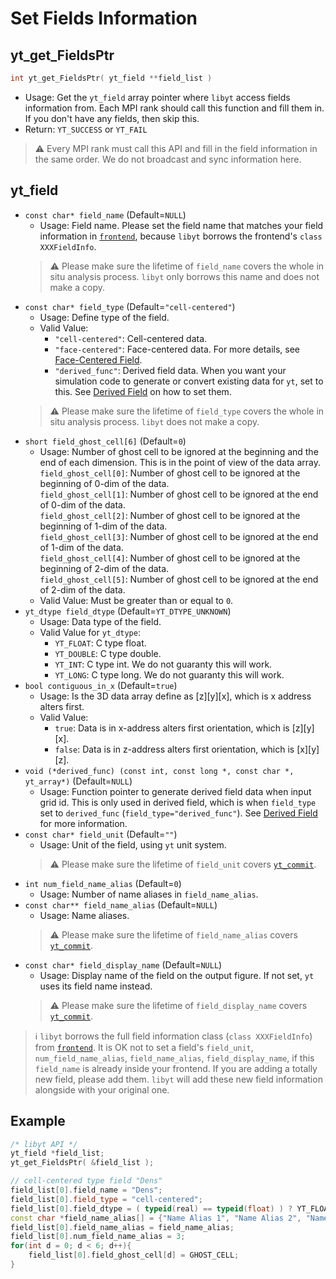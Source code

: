 # Set Fields Information
## yt\_get\_FieldsPtr
```cpp
int yt_get_FieldsPtr( yt_field **field_list )
```
- Usage: Get the `yt_field` array pointer where `libyt` access fields information from. Each MPI rank should call this function and fill them in. If you don't have any fields, then skip this.
- Return: `YT_SUCCESS` or `YT_FAIL`

> :warning: Every MPI rank must call this API and fill in the field information in the same order. We do not broadcast and sync information here.

## yt_field
- `const char* field_name` (Default=`NULL`)
  - Usage: Field name. Please set the field name that matches your field information in [`frontend`](./SetYTParameter.md#yt_param_yt), because `libyt` borrows the frontend's `class XXXFieldInfo`.
  > :warning: Please make sure the lifetime of `field_name` covers the whole in situ analysis process. `libyt` only borrows this name and does not make a copy.
- `const char* field_type` (Default=`"cell-centered"`)
  - Usage: Define type of the field.
  - Valid Value:
    - `"cell-centered"`: Cell-centered data.
    - `"face-centered"`: Face-centered data. For more details, see [Face-Centered Field](./FaceCenteredField.md#face-centered-field).
    - `"derived_func"`: Derived field data. When you want your simulation code to generate or convert existing data for `yt`, set to this. See [Derived Field](./DerivedField.md#derived-field) on how to set them.
  > :warning: Please make sure the lifetime of `field_type` covers the whole in situ analysis process. `libyt` does not make a copy.
- `short field_ghost_cell[6]` (Default=`0`)
  - Usage: Number of ghost cell to be ignored at the beginning and the end of each dimension. This is in the point of view of the data array. <br>
    `field_ghost_cell[0]`: Number of ghost cell to be ignored at the beginning of 0-dim of the data.<br>
    `field_ghost_cell[1]`: Number of ghost cell to be ignored at the end of 0-dim of the data.<br>
    `field_ghost_cell[2]`: Number of ghost cell to be ignored at the beginning of 1-dim of the data.<br>
    `field_ghost_cell[3]`: Number of ghost cell to be ignored at the end of 1-dim of the data.<br>
    `field_ghost_cell[4]`: Number of ghost cell to be ignored at the beginning of 2-dim of the data.<br>
    `field_ghost_cell[5]`: Number of ghost cell to be ignored at the end of 2-dim of the data.<br>
  - Valid Value: Must be greater than or equal to `0`.
- `yt_dtype field_dtype` (Default=`YT_DTYPE_UNKNOWN`)
  - Usage: Data type of the field.
  - Valid Value for `yt_dtype`: 
    - `YT_FLOAT`: C type float.
    - `YT_DOUBLE`: C type double.
    - `YT_INT`: C type int. We do not guaranty this will work.
    - `YT_LONG`: C type long. We do not guaranty this will work.
- `bool contiguous_in_x` (Default=`true`)
  - Usage: Is the 3D data array define as [z][y][x], which is x address alters first.
  - Valid Value:
    - `true`: Data is in x-address alters first orientation, which is [z][y][x].
    - `false`: Data is in z-address alters first orientation, which is [x][y][z].
- `void (*derived_func) (const int, const long *, const char *, yt_array*)` (Default=`NULL`)
  - Usage: Function pointer to generate derived field data when input grid id. This is only used in derived field, which is when `field_type` set to `derived_func` (`field_type="derived_func"`). See [Derived Field](./DerivedField.md#derived-field) for more information.
- `const char* field_unit` (Default=`""`)
  - Usage: Unit of the field, using `yt` unit system.
  > :warning: Please make sure the lifetime of `field_unit` covers [`yt_commit`](./CommitYourSettings.md#ytcommit).
- `int num_field_name_alias` (Default=`0`)
  - Usage: Number of name aliases in `field_name_alias`.
- `const char** field_name_alias` (Default=`NULL`)
  - Usage: Name aliases.
  > :warning: Please make sure the lifetime of `field_name_alias` covers [`yt_commit`](./CommitYourSettings.md#ytcommit).
- `const char* field_display_name` (Default=`NULL`)
  - Usage: Display name of the field on the output figure. If not set, `yt` uses its field name instead.
  > :warning: Please make sure the lifetime of `field_display_name` covers [`yt_commit`](./CommitYourSettings.md#ytcommit).

> :information_source: `libyt` borrows the full field information class (`class XXXFieldInfo`) from [`frontend`](./SetYTParameter.md#yt_param_yt). It is OK not to set a field's `field_unit`, `num_field_name_alias`, `field_name_alias`, `field_display_name`, if this `field_name` is already inside your frontend.
> If you are adding a totally new field, please add them. `libyt` will add these new field information alongside with your original one.

## Example
```cpp
/* libyt API */  
yt_field *field_list;
yt_get_FieldsPtr( &field_list );

// cell-centered type field "Dens" 
field_list[0].field_name = "Dens";  
field_list[0].field_type = "cell-centered";  
field_list[0].field_dtype = ( typeid(real) == typeid(float) ) ? YT_FLOAT : YT_DOUBLE;  
const char *field_name_alias[] = {"Name Alias 1", "Name Alias 2", "Name Alias 3"};  
field_list[0].field_name_alias = field_name_alias;  
field_list[0].num_field_name_alias = 3;  
for(int d = 0; d < 6; d++){
    field_list[0].field_ghost_cell[d] = GHOST_CELL;  
}
```
